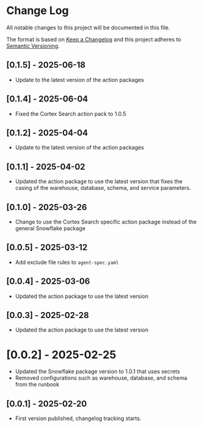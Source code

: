 # Change Log

All notable changes to this project will be documented in this file.

The format is based on [Keep a Changelog](https://keepachangelog.com/)
and this project adheres to [Semantic Versioning](https://semver.org/).

## [0.1.5] - 2025-06-18

- Update to the latest version of the action packages

## [0.1.4] - 2025-06-04
- Fixed the Cortex Search action pack to 1.0.5

## [0.1.2] - 2025-04-04

- Update to the latest version of the action packages

## [0.1.1] - 2025-04-02

- Updated the action package to use the latest version that fixes the casing of the warehouse, database, schema, and service parameters.

## [0.1.0] - 2025-03-26

- Change to use the Cortex Search specific action package instead of the general Snowflake package

## [0.0.5] - 2025-03-12

- Add exclude file rules to `agent-spec.yaml`

## [0.0.4] - 2025-03-06

- Updated the action package to use the latest version

## [0.0.3] - 2025-02-28

- Updated the action package to use the latest version

# [0.0.2] - 2025-02-25

- Updated the Snowflake package version to 1.0.1 that uses secrets
- Removed configurations such as warehouse, database, and schema from the runbook

## [0.0.1] - 2025-02-20

- First version published, changelog tracking starts.
